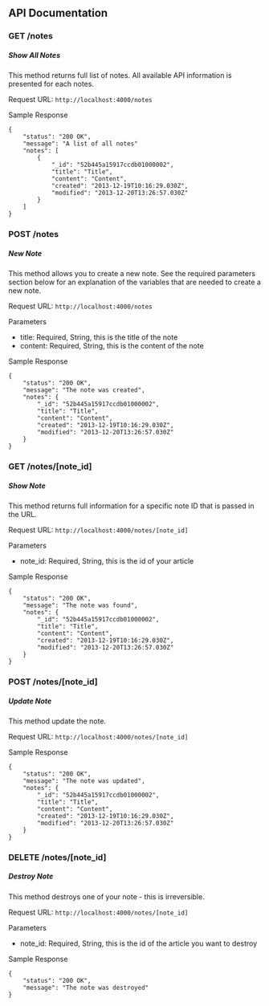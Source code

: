## API Documentation ##

### GET /notes ###
##### Show All Notes #####
This method returns full list of notes. All available API information is presented for each notes.

Request URL:
``` http://localhost:4000/notes ```

Sample Response
```
{
    "status": "200 OK",
    "message": "A list of all notes"
    "notes": [
        {
            "_id": "52b445a15917ccdb01000002",
            "title": "Title",
            "content": "Content",
            "created": "2013-12-19T10:16:29.030Z",
            "modified": "2013-12-20T13:26:57.030Z"
        }
    ]
}
```



### POST /notes ###
##### New Note #####
This method allows you to create a new note. See the required parameters section below for an explanation of the variables that are needed to create a new note.

Request URL:
``` http://localhost:4000/notes ```

Parameters
* title: Required, String, this is the title of the note
* content: Required, String, this is the content of the note

Sample Response
```
{
    "status": "200 OK",
    "message": "The note was created",
    "notes": {
        "_id": "52b445a15917ccdb01000002",
        "title": "Title",
        "content": "Content",
        "created": "2013-12-19T10:16:29.030Z",
        "modified": "2013-12-20T13:26:57.030Z"
    }
}
```



### GET /notes/[note_id] ###
##### Show Note #####
This method returns full information for a specific note ID that is passed in the URL.

Request URL:
``` http://localhost:4000/notes/[note_id] ```

Parameters
* note_id: Required, String, this is the id of your article

Sample Response
```
{
    "status": "200 OK",
    "message": "The note was found",
    "notes": {
        "_id": "52b445a15917ccdb01000002",
        "title": "Title",
        "content": "Content",
        "created": "2013-12-19T10:16:29.030Z",
        "modified": "2013-12-20T13:26:57.030Z"
    }
}
```



### POST /notes/[note_id] ###
##### Update Note #####
This method update the note.

Request URL:
``` http://localhost:4000/notes/[note_id] ```

Sample Response
```
{
    "status": "200 OK",
    "message": "The note was updated",
    "notes": {
        "_id": "52b445a15917ccdb01000002",
        "title": "Title",
        "content": "Content",
        "created": "2013-12-19T10:16:29.030Z",
        "modified": "2013-12-20T13:26:57.030Z"
    }
}
```



### DELETE /notes/[note_id] ###
##### Destroy Note #####
This method destroys one of your note - this is irreversible.

Request URL:
``` http://localhost:4000/notes/[note_id] ```

Parameters
* note_id: Required, String, this is the id of the article you want to destroy

Sample Response
```
{
    "status": "200 OK",
    "message": "The note was destroyed"
}
```


